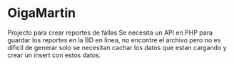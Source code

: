 # OigaMartin
Projecto para crear reportes de fallas
Se necesita un API en PHP para guardar los reportes en la BD en linea, no encontre el archivo pero no es dificil de generar solo se necesitan cachar los datos que estan cargando
y crear un insert con estos datos.
